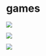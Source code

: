 # games
<a href="https://codeclimate.com/github/Shadrock1/games/maintainability"><img src="https://api.codeclimate.com/v1/badges/47a8ad4bce9470561a2b/maintainability" /></a>

<a href="https://codeclimate.com/github/Shadrock1/games/test_coverage"><img src="https://api.codeclimate.com/v1/badges/47a8ad4bce9470561a2b/test_coverage" /></a>

<a href="https://travis-ci.com/github/Shadrock1/games"><img src="https://travis-ci.com/Shadrock1/games.svg?branch=master"></a>